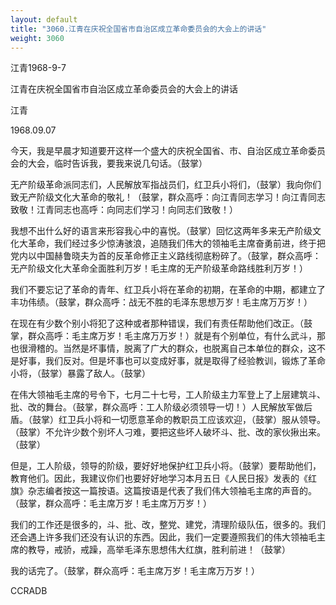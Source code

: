 ```yaml
---
layout: default
title: "3060.江青在庆祝全国省市自治区成立革命委员会的大会上的讲话"
weight: 3060
---
```


江青1968-9-7

江青在庆祝全国省市自治区成立革命委员会的大会上的讲话

江青

1968.09.07

今天，我是早晨才知道要开这样一个盛大的庆祝全国省、市、自治区成立革命委员会的大会，临时告诉我，要我来说几句话。（鼓掌）

无产阶级革命派同志们，人民解放军指战员们，红卫兵小将们，（鼓掌）我向你们致无产阶级文化大革命的敬礼！（鼓掌，群众高呼：向江青同志学习！向江青同志致敬！江青同志也高呼：向同志们学习！向同志们致敬！）

我想不出什么好的语言来形容我心中的喜悦。（鼓掌）回忆这两年多来无产阶级文化大革命，我们经过多少惊涛骇浪，追随我们伟大的领袖毛主席奋勇前进，终于把党内以中国赫鲁晓夫为首的反革命修正主义路线彻底粉碎了。（鼓掌，群众高呼：无产阶级文化大革命全面胜利万岁！毛主席的无产阶级革命路线胜利万岁！）

我们不要忘记了革命的青年、红卫兵小将在革命的初期，在革命的中期，都建立了丰功伟绩。（鼓掌，群众高呼：战无不胜的毛泽东思想万岁！毛主席万万岁！）

在现在有少数个别小将犯了这种或者那种错误，我们有责任帮助他们改正。（鼓掌，群众高呼：毛主席万岁！毛主席万万岁！）就是有个别单位，有什么武斗，那也很滑稽的。当然是坏事情，脱离了广大的群众，也脱离自己本单位的群众，这不是好事，我们反对。但是坏事也可以变成好事，就是取得了经验教训，锻炼了革命小将，（鼓掌）暴露了敌人。（鼓掌）

在伟大领袖毛主席的号令下，七月二十七号，工人阶级主力军登上了上层建筑斗、批、改的舞台。（鼓掌，群众高呼：工人阶级必须领导一切！）人民解放军做后盾。（鼓掌）红卫兵小将和一切愿意革命的教职员工应该欢迎，（鼓掌）服从领导。（鼓掌）不允许少数个别坏人刁难，要把这些坏人破坏斗、批、改的家伙揪出来。（鼓掌）

但是，工人阶级，领导的阶级，要好好地保护红卫兵小将。（鼓掌）要帮助他们，教育他们。因此，我建议你们也要好好地学习本月五日《人民日报》发表的《红旗》杂志编者按这一篇按语。这篇按语是代表了我们伟大领袖毛主席的声音的。（鼓掌，群众高呼：毛主席万岁！毛主席万万岁！）

我们的工作还是很多的，斗、批、改，整党、建党，清理阶级队伍，很多的。我们还会遇上许多我们还没有认识的东西。因此，我们一定要遵照我们的伟大领袖毛主席的教导，戒骄，戒躁，高举毛泽东思想伟大红旗，胜利前进！（鼓掌）

我的话完了。（鼓掌，群众高呼：毛主席万岁！毛主席万万岁！）

CCRADB

